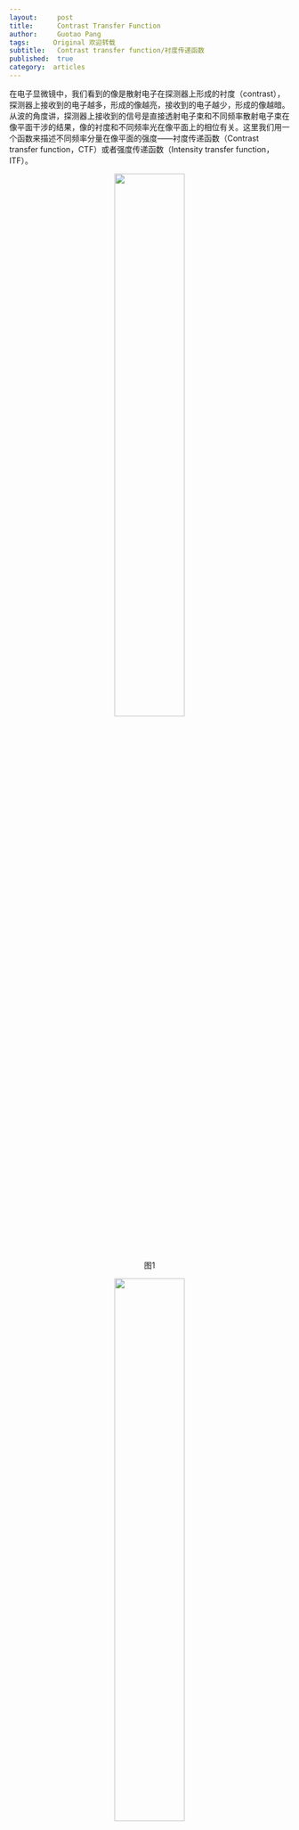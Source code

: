 ```yaml
---
layout:     post
title:      Contrast Transfer Function
author:     Guotao Pang
tags: 	   Original 欢迎转载
subtitle:  	Contrast transfer function/衬度传递函数 
published:  true
category:  articles
---
```

<!-- Start Writing Below in Markdown -->


在电子显微镜中，我们看到的像是散射电子在探测器上形成的衬度（contrast），探测器上接收到的电子越多，形成的像越亮，接收到的电子越少，形成的像越暗。从波的角度讲，探测器上接收到的信号是直接透射电子束和不同频率散射电子束在像平面干涉的结果，像的衬度和不同频率光在像平面上的相位有关。这里我们用一个函数来描述不同频率分量在像平面的强度——衬度传递函数（Contrast transfer function，CTF）或者强度传递函数（Intensity transfer function，ITF）。

<p align="center">
  <img src="https://emfollower.github.io/EMFollower/img/3-Contrast_transfer_function/Picture1.png" width="50%">
  <br>图1
</p>

<p align="center">
  <img src="https://emfollower.github.io/EMFollower/img/3-Contrast_transfer_function/Picture2.png" width="50%">
  <br>图2
</p>

<p align="center">
  <img src="https://emfollower.github.io/EMFollower/img/3-Contrast_transfer_function/Picture3.png" width="50%">
  <br>图3
</p>

图1所示为TEM成像示意图。电子束到达样品表面后绝大部分直接透射（电子束$a$），其余被散射（电子束$b$，$c$，$d$），并且散射角度越大，代表空间频率越高，高频成分越多，所成像分辨率越高。每一束散射电子束都会与直接透射电子束在像平面产生干涉，干涉的结果与这两束电子束的相位有关。以直接透射电子束的相位为参照点，当电子被散射时，首先会出现 $\pi/2$的相位差（散射电子与直接透射电子在样品出射面就已经存在的相位差），这里暂且称之为相位滞后 $\pi/2$。除了这一部分相位差，由于不同电子束传播路径的不同，会在空间形成另一个相位差。例如，$b$电子束由于比$a$电子束多走了一段距离，相位滞后$\pi/2$，那么这两束电子束总的相位差为 $\pi$，我们可以用$\phi$表示。在图2中表示出了这两束电子束的振幅以及他们的相位关系，通过简单的向量运算，我们可以知道光束b所代表的空间分量在像平面的强度，也就是总向量模的平方。我们将这个过程叫做衬度传递函数（Contrast transfer function，CTF），并且用$CTF = sin(\phi)$来描述这个过程。在图3中，我们将b向量所对应的空间频率与CTF的关系表示出来，如 $b$ 点所示，在空间频率为 $b$ 所在位置时，该分量在像平面所对应的的强度最小，为 $-1$ 。同理，我们可以大致表示出其他空间频率分量所对应的CTF，如 $a$ ， $c$ 和 $d$ 点所示。
这里我们只考虑了不同散射分量与直接透射光的干涉，实际上，不同透射光之间的干涉过程非常复杂，通常我们可以用下面的公式来表示：

$$CTF=sin⁡(\phi)=sin⁡(πΔfλu^2+1/2 πC_s λ^3 u^4)$$

这里，$\phi$ 是相位，$Δf$ 是Defocus，λ 是电子束的在样品中的波长，$u$ 是空间频率（Spatial Frequency）， $C_s$ 是透镜的球差（Spherical Aberration）。
在透射电镜中，当Electron Gun的电压确定了，那么电子束的波长也就确定了。Defocus    $Δf$ 和 $C_s$  是可以人为控制的参量。所以，在CTF中，实际上只有一个自变量 $u$ 。那么Defocus $Δf$ 和球差 $C_s$ 如何影响CTF呢？

假设高压 $HV=200kV$ ，所对应的电子束波长 $λ$为 $2.508\ pm$。
我们先固定$Δf$，并且令 $Δf= -60$，改变$C_s$（$C_s=1mm,2mm,3mm$），对应的CTF~u曲线如下图所示。
 
<p align="center">
  <img src="https://emfollower.github.io/EMFollower/img/3-Contrast_transfer_function/Picture4.png" width="50%">
  <br>图4
</p>

图中 $u_1$ 为除了0点以外第一个和横轴的交点，可以用来表示该条件下透镜的分辨能力，因为在该点，CTF从负变为正，这个变化过程是非常明显的。从图中可以看到，当球差$C_s$越大时，$u_1$ 越小，表明可以分辨的频率极限越小，最终所成像的分辨率越小。所以实际应用中，我们希望球差越小越好。
实际的入射电子束很难保证完全平行，总会有一定的倾角，不同传播方向的电子束具有一定的空间相干(Partial spatial coherence)；另外，电子束中电子的能量并不完全是一样的，会有一定的色散，即电子束具有一定的能量分布。在透镜强度一定的情况下，能量较小的电子更容易发生会聚，能量较大的电子不易发生会聚，不同能量电子到达会聚点时的时间不一样，这样又会引入一定的时间相干（Temporal coherence）。由于这两个因素的存在，真正的CTF曲线并不是像图4所示一直是震荡，而是随着空间频率增大逐渐衰减为0，如图5所示，这时衬度最低，这也是为什么透镜是有分辨率极限的。
 
<p align="center">
  <img src="https://emfollower.github.io/EMFollower/img/3-Contrast_transfer_function/Picture5.png" width="50%">
  <br>图5
</p>

同样我们可以固定 $C_s$ ，并且令 $C_s=2 mm$ ，改变 $Δf$（$Δf=-50 nm,-100 nm,-200 nm$），对应的CTF~u曲线如图6所示。$u_1$ 的位置随 $Δf$ 不一定是线性变化的，而是有一个最佳值。
 
<p align="center">
  <img src="https://emfollower.github.io/EMFollower/img/3-Contrast_transfer_function/Picture6.png" width="50%">
  <br>图6
</p>

$Δf$ 可以为正值也可以为负值，但是 $Δf$ 最佳值不一定是0，因为最佳的 $Δf$ 往往会受到 $C_s$ 的影响。这里介绍一个概念——Scherzer defocus（$Δf_{Sch}$）,并且
$$Δf_{Sch}=-1.2(C_s λ)^{1/2}$$
当Defocus为 $Δf_{Sch}$ ，可以实现最佳的分辨率，可以说，$Δf_{Sch}$代表设备的分辨极限。图7为Defocus取不同值时，样品物函数（Objective Function）的傅里叶变换（Fourier Transformation），左图为 $0.5Δf_{Sch}$ ，右图为 $Δf_{Sch}$ 。这里我们可以看到，我们之前讲的CTF其实就是图7倒空间图案某个方向的截线。尽管右图的圆环更加模糊，但实际上这时TEM光路恰好具有最高的分辨率。左图圆环更加清楚，但是Defocus太大，光路偏离最佳工作状态较远。在实际操作中，有时候我们会故意调大Defocus，使圆环更加清楚，这时我们可以很方便看到是否存在像散（Astigmatism）并通过调节光路将其消除。
 
<p align="center">
  <img src="https://emfollower.github.io/EMFollower/img/3-Contrast_transfer_function/Picture7.png" width="50%">
  <br>图7
</p>
